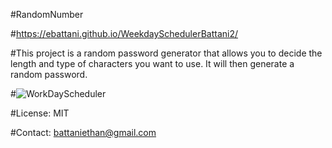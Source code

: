 #RandomNumber

#https://ebattani.github.io/WeekdaySchedulerBattani2/

#This project is a random password generator that allows you to decide the length and type of characters you want to use. It will then generate a random password.

#![WorkDayScheduler](https://user-images.githubusercontent.com/94639814/155350336-cc2bee9d-9f1c-480b-9f64-82d0efa748e7.png)

#License: MIT

#Contact: battaniethan@gmail.com
